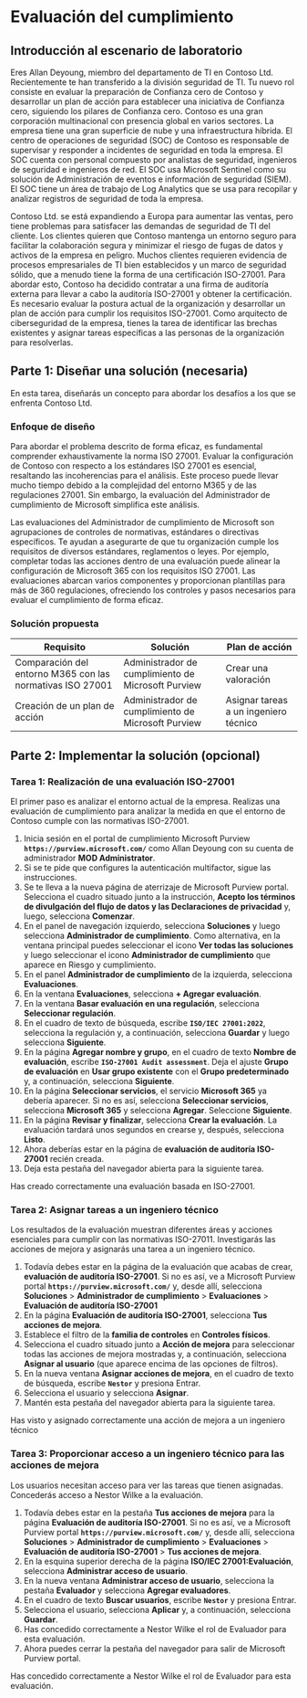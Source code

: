 # Evaluación del cumplimiento

## Introducción al escenario de laboratorio

Eres Allan Deyoung, miembro del departamento de TI en Contoso Ltd. Recientemente te han transferido a la división seguridad de TI. Tu nuevo rol consiste en evaluar la preparación de Confianza cero de Contoso y desarrollar un plan de acción para establecer una iniciativa de Confianza cero, siguiendo los pilares de Confianza cero. Contoso es una gran corporación multinacional con presencia global en varios sectores. La empresa tiene una gran superficie de nube y una infraestructura híbrida. El centro de operaciones de seguridad (SOC) de Contoso es responsable de supervisar y responder a incidentes de seguridad en toda la empresa. El SOC cuenta con personal compuesto por analistas de seguridad, ingenieros de seguridad e ingenieros de red. El SOC usa Microsoft Sentinel como su solución de Administración de eventos e información de seguridad (SIEM). El SOC tiene un área de trabajo de Log Analytics que se usa para recopilar y analizar registros de seguridad de toda la empresa.

Contoso Ltd. se está expandiendo a Europa para aumentar las ventas, pero tiene problemas para satisfacer las demandas de seguridad de TI del cliente. Los clientes quieren que Contoso mantenga un entorno seguro para facilitar la colaboración segura y minimizar el riesgo de fugas de datos y activos de la empresa en peligro. Muchos clientes requieren evidencia de procesos empresariales de TI bien establecidos y un marco de seguridad sólido, que a menudo tiene la forma de una certificación ISO-27001. Para abordar esto, Contoso ha decidido contratar a una firma de auditoría externa para llevar a cabo la auditoría ISO-27001 y obtener la certificación. Es necesario evaluar la postura actual de la organización y desarrollar un plan de acción para cumplir los requisitos ISO-27001. Como arquitecto de ciberseguridad de la empresa, tienes la tarea de identificar las brechas existentes y asignar tareas específicas a las personas de la organización para resolverlas.

## Parte 1: Diseñar una solución (necesaria)

En esta tarea, diseñarás un concepto para abordar los desafíos a los que se enfrenta Contoso Ltd.

### Enfoque de diseño

Para abordar el problema descrito de forma eficaz, es fundamental comprender exhaustivamente la norma ISO 27001. Evaluar la configuración de Contoso con respecto a los estándares ISO 27001 es esencial, resaltando las incoherencias para el análisis. Este proceso puede llevar mucho tiempo debido a la complejidad del entorno M365 y de las regulaciones 27001. Sin embargo, la evaluación del Administrador de cumplimiento de Microsoft simplifica este análisis.

Las evaluaciones del Administrador de cumplimiento de Microsoft son agrupaciones de controles de normativas, estándares o directivas específicos. Te ayudan a asegurarte de que tu organización cumple los requisitos de diversos estándares, reglamentos o leyes. Por ejemplo, completar todas las acciones dentro de una evaluación puede alinear la configuración de Microsoft 365 con los requisitos ISO 27001. Las evaluaciones abarcan varios componentes y proporcionan plantillas para más de 360 regulaciones, ofreciendo los controles y pasos necesarios para evaluar el cumplimiento de forma eficaz. 

### Solución propuesta

|Requisito|Solución|Plan de acción|
|----|----|----|
|Comparación del entorno M365 con las normativas ISO 27001|Administrador de cumplimiento de Microsoft Purview|Crear una valoración|
|Creación de un plan de acción|Administrador de cumplimiento de Microsoft Purview|Asignar tareas a un ingeniero técnico|

## Parte 2: Implementar la solución (opcional)

### Tarea 1: Realización de una evaluación ISO-27001

El primer paso es analizar el entorno actual de la empresa. Realizas una evaluación de cumplimiento para analizar la medida en que el entorno de Contoso cumple con las normativas ISO-27001.

1. Inicia sesión en el portal de cumplimiento Microsoft Purview **`https://purview.microsoft.com/`** como Allan Deyoung con su cuenta de administrador **MOD Administrator**.
1. Si se te pide que configures la autenticación multifactor, sigue las instrucciones.
1. Se te lleva a la nueva página de aterrizaje de Microsoft Purview portal. Selecciona el cuadro situado junto a la instrucción, **Acepto los términos de divulgación del flujo de datos y las Declaraciones de privacidad** y, luego, selecciona **Comenzar**.
1. En el panel de navegación izquierdo, selecciona **Soluciones** y luego selecciona **Administrador de cumplimiento**. Como alternativa, en la ventana principal puedes seleccionar el icono **Ver todas las soluciones** y luego seleccionar el icono **Administrador de cumplimiento** que aparece en Riesgo y cumplimiento.
1. En el panel **Administrador de cumplimiento** de la izquierda, selecciona **Evaluaciones**.
1. En la ventana **Evaluaciones**, selecciona **+ Agregar evaluación**.
1. En la ventana **Basar evaluación en una regulación**, selecciona **Seleccionar regulación**.
1. En el cuadro de texto de búsqueda, escribe **`ISO/IEC 27001:2022`**, selecciona la regulación y, a continuación, selecciona **Guardar** y luego selecciona **Siguiente**.
1. En la página **Agregar nombre y grupo**, en el cuadro de texto **Nombre de evaluación**, escribe **`ISO-27001 Audit assessment`**. Deja el ajuste **Grupo de evaluación** en **Usar grupo existente** con el **Grupo predeterminado** y, a continuación, selecciona **Siguiente**.
1. En la página **Seleccionar servicios**, el servicio **Microsoft 365** ya debería aparecer.  Si no es así, selecciona **Seleccionar servicios**, selecciona **Microsoft 365** y selecciona **Agregar**. Seleccione **Siguiente**.
1. En la página **Revisar y finalizar**, selecciona **Crear la evaluación**. La evaluación tardará unos segundos en crearse y, después, selecciona **Listo**.
1. Ahora deberías estar en la página de **evaluación de auditoría ISO-27001** recién creada.
1. Deja esta pestaña del navegador abierta para la siguiente tarea.

Has creado correctamente una evaluación basada en ISO-27001.

### Tarea 2: Asignar tareas a un ingeniero técnico

Los resultados de la evaluación muestran diferentes áreas y acciones esenciales para cumplir con las normativas ISO-27011. Investigarás las acciones de mejora y asignarás una tarea a un ingeniero técnico.

1. Todavía debes estar en la página de la evaluación que acabas de crear, **evaluación de auditoría ISO-27001**.  Si no es así, ve a Microsoft Purview portal **`https://purview.microsoft.com/`** y, desde allí, selecciona **Soluciones** > **Administrador de cumplimiento** > **Evaluaciones** > **Evaluación de auditoría ISO-27001**
1. En la página **Evaluación de auditoría ISO-27001**, selecciona **Tus acciones de mejora**.
1. Establece el filtro de la **familia de controles** en **Controles físicos**.
1. Selecciona el cuadro situado junto a **Acción de mejora** para seleccionar todas las acciones de mejora mostradas y, a continuación, selecciona **Asignar al usuario** (que aparece encima de las opciones de filtros).
1. En la nueva ventana **Asignar acciones de mejora**, en el cuadro de texto de búsqueda, escribe **`Nestor`** y presiona Entrar.
1. Selecciona el usuario y selecciona **Asignar**.
1. Mantén esta pestaña del navegador abierta para la siguiente tarea.

Has visto y asignado correctamente una acción de mejora a un ingeniero técnico

### Tarea 3: Proporcionar acceso a un ingeniero técnico para las acciones de mejora

Los usuarios necesitan acceso para ver las tareas que tienen asignadas. Concederás acceso a Nestor Wilke a la evaluación.

1. Todavía debes estar en la pestaña **Tus acciones de mejora** para la página **Evaluación de auditoría ISO-27001**.  Si no es así, ve a Microsoft Purview portal **`https://purview.microsoft.com/`** y, desde allí, selecciona **Soluciones** > **Administrador de cumplimiento** > **Evaluaciones** > **Evaluación de auditoría ISO-27001** > **Tus acciones de mejora**.
1. En la esquina superior derecha de la página **ISO/IEC 27001:Evaluación**, selecciona **Administrar acceso de usuario**.
1. En la nueva ventana **Administrar acceso de usuario**, selecciona la pestaña **Evaluador** y selecciona **Agregar evaluadores**.
1. En el cuadro de texto **Buscar usuarios**, escribe **`Nestor`** y presiona Entrar.
1. Selecciona el usuario, selecciona **Aplicar** y, a continuación, selecciona **Guardar**.
1. Has concedido correctamente a Nestor Wilke el rol de Evaluador para esta evaluación.
1. Ahora puedes cerrar la pestaña del navegador para salir de Microsoft Purview portal.

Has concedido correctamente a Nestor Wilke el rol de Evaluador para esta evaluación.
